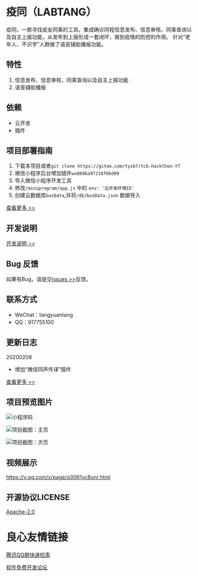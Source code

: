 # 疫同（LABTANG）

疫同，一款寻找疫友同乘的工具。集成确诊同程信息发布、信息审核、同乘查询以及自主上报功能，从发布到上报形成一套闭环，做到疫情的防控的作用。
针对“老年人、不识字”人群做了语音辅助播报功能。

## 特性

1. 信息发布、信息审核、同乘查询以及自主上报功能
2. 语音辅助播报

## 依赖

- 云开发
- 插件

## 项目部署指南

1. 下载本项目或者``` git clone https://gitee.com/tysb7/tcb-hackthon-YT ```
2. 微信小程序后台增加插件```wx069ba97219f66d99```
3. 导入微信小程序开发工具 
4. 修改```/miniprogram/app.js``` 中的 ```env: '云开发环境ID' ```
5. 创建云数据库```busData```,并将```/db/busData.json``` 数据导入

[查看更多 >>](https://gitee.com/tysb7/tcb-hackthon-YT/blob/master/deployment.md)

## 开发说明

[开发说明 >>](https://gitee.com/tysb7/tcb-hackthon-YT/blob/master/contributing.md)

## Bug 反馈

如果有Bug，请提交[issues >>](https://gitee.com/tysb7/tcb-hackthon-YT/issues/new)反馈。

## 联系方式

- WeChat：tangyuantang
- QQ：917755100

## 更新日志

20200208
* 增加“微信同声传译”插件

[查看更多 >>](https://gitee.com/tysb7/tcb-hackthon-YT/blob/master/changelog.md)

## 项目预览图片

![小程序码](http://1510lab.com/img/QR.png)

![项目截图：主页](https://images.gitee.com/uploads/images/2020/0211/000638_91c02f4b_1463122.png)

![项目截图：次页](https://images.gitee.com/uploads/images/2020/0211/000648_90abf818_1463122.png)

## 视频展示

https://v.qq.com/x/page/q3061yc8unr.html

## 开源协议LICENSE

[Apache-2.0](https://gitee.com/tysb7/tcb-hackthon-YT/blob/master/LICENSE)

 # 良心友情链接

[腾讯QQ群快速检索](http://u.720life.cn/s/8cf73f7c)

[软件免费开发论坛](http://u.720life.cn/s/bbb01dc0)